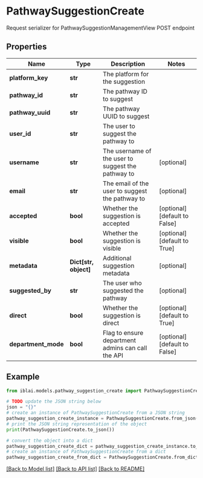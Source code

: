 # PathwaySuggestionCreate

Request serializer for PathwaySuggestionManagementView POST endpoint

## Properties

Name | Type | Description | Notes
------------ | ------------- | ------------- | -------------
**platform_key** | **str** | The platform for the suggestion | 
**pathway_id** | **str** | The pathway ID to suggest | 
**pathway_uuid** | **str** | The pathway UUID to suggest | 
**user_id** | **str** | The user to suggest the pathway to | 
**username** | **str** | The username of the user to suggest the pathway to | [optional] 
**email** | **str** | The email of the user to suggest the pathway to | [optional] 
**accepted** | **bool** | Whether the suggestion is accepted | [optional] [default to False]
**visible** | **bool** | Whether the suggestion is visible | [optional] [default to True]
**metadata** | **Dict[str, object]** | Additional suggestion metadata | [optional] 
**suggested_by** | **str** | The user who suggested the pathway | [optional] 
**direct** | **bool** | Whether the suggestion is direct | [optional] [default to True]
**department_mode** | **bool** | Flag to ensure department admins can call the API | [optional] [default to False]

## Example

```python
from iblai.models.pathway_suggestion_create import PathwaySuggestionCreate

# TODO update the JSON string below
json = "{}"
# create an instance of PathwaySuggestionCreate from a JSON string
pathway_suggestion_create_instance = PathwaySuggestionCreate.from_json(json)
# print the JSON string representation of the object
print(PathwaySuggestionCreate.to_json())

# convert the object into a dict
pathway_suggestion_create_dict = pathway_suggestion_create_instance.to_dict()
# create an instance of PathwaySuggestionCreate from a dict
pathway_suggestion_create_from_dict = PathwaySuggestionCreate.from_dict(pathway_suggestion_create_dict)
```
[[Back to Model list]](../README.md#documentation-for-models) [[Back to API list]](../README.md#documentation-for-api-endpoints) [[Back to README]](../README.md)


